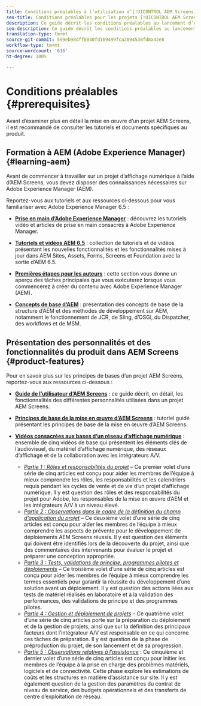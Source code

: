 ```yaml
---
title: Conditions préalables à l’utilisation d’[!UICONTROL AEM Screens]
seo-title: Conditions préalables pour les projets [!UICONTROL AEM Screens]
description: Ce guide décrit les conditions préalables au lancement d’un projet AEM Screens.
seo-description: Ce guide décrit les conditions préalables au lancement d’un projet AEM Screens.
translation-type: tm+mt
source-git-commit: 599eb98dff8040fd169499fca2894530fd8a42e8
workflow-type: tm+mt
source-wordcount: '616'
ht-degree: 100%

---
```



# Conditions préalables {#prerequisites}

Avant d’examiner plus en détail la mise en œuvre d’un projet AEM Screens, il est recommandé de consulter les tutoriels et documents spécifiques au produit.

## Formation à AEM (Adobe Experience Manager) {#learning-aem}

Avant de commencer à travailler sur un projet d’affichage numérique à l’aide d’AEM Screens, vous devez disposer des connaissances nécessaires sur Adobe Experience Manager (AEM).

Reportez-vous aux tutoriels et aux ressources ci-dessous pour vous familiariser avec Adobe Experience Manager 6.5 :

* **[Prise en main d’Adobe Experience Manager](https://helpx.adobe.com/fr/experience-manager/get-started.html)** : découvrez les tutoriels vidéo et articles de prise en main consacrés à Adobe Experience Manager.

* **[Tutoriels et vidéos AEM 6.5](https://helpx.adobe.com/fr/experience-manager/kt/index/aem-6-5-videos.html)** : collection de tutoriels et de vidéos présentant les nouvelles fonctionnalités et les fonctionnalités mises à jour dans AEM Sites, Assets, Forms, Screens et Foundation avec la sortie d’AEM 6.5.

* **[Premières étapes pour les auteurs](https://helpx.adobe.com/fr/experience-manager/6-5/sites/authoring/using/first-steps.html)** : cette section vous donne un aperçu des tâches principales que vous exécuterez lorsque vous commencerez à créer du contenu avec Adobe Experience Manager (AEM).

* **[Concepts de base d’AEM](https://helpx.adobe.com/fr/experience-manager/6-5/sites/developing/using/the-basics.html)** : présentation des concepts de base de la structure d’AEM et des méthodes de développement sur AEM, notamment le fonctionnement de JCR, de Sling, d’OSGi, du Dispatcher, des workflows et de MSM.

## Présentation des personnalités et des fonctionnalités du produit dans AEM Screens {#product-features}

Pour en savoir plus sur les principes de bases d’un projet AEM Screens, reportez-vous aux ressources ci-dessous :

* **[Guide de l’utilisateur d’AEM Screens](https://helpx.adobe.com/fr/experience-manager/6-5/screens/user-guide.html)** : ce guide décrit, en détail, les fonctionnalités des différentes personnalités utilisées dans un projet AEM Screens.

* **[Principes de base de la mise en œuvre d’AEM Screens](https://experienceleague.adobe.com/?launch=AEM-7a#recommended/solutions/experience-manager)** : tutoriel guidé présentant les principes de base de la mise en œuvre d’AEM Screens.

* **[Vidéos consacrées aux bases d’un réseau d’affichage numérique](https://helpx.adobe.com/fr/experience-manager/6-5/screens/user-guide.html?topic=/experience-manager/6-5/screens/morehelp/digital-signage-networks-basics.ug.js)** : ensemble de cinq vidéos de base qui présentent les éléments clés de l’audiovisuel, du matériel d’affichage numérique, des réseaux d’affichage et de la collaboration avec les intégrateurs A/V.
   * *[Partie 1 : Rôles et responsabilités du projet](https://helpx.adobe.com/fr/experience-manager/6-5/screens/using/project-roles-responsibilities.html)* – Ce premier volet d’une série de cinq articles est conçu pour aider les membres de l’équipe à mieux comprendre les rôles, les responsabilités et les calendriers requis pendant les cycles de vente et de vie d’un projet d’affichage numérique. Il y est question des rôles et des responsabilités du projet pour Adobe, les responsables de la mise en œuvre d’AEM et les intégrateurs A/V à un niveau élevé.
   * *[Partie 2 : Observations dans le cadre de la définition du champ d’application du projet](https://helpx.adobe.com/fr/experience-manager/6-5/screens/using/project-considerations.html)* – Ce deuxième volet d’une série de cinq articles est conçu pour aider les membres de l’équipe à mieux comprendre les aspects de prévente pour le développement de déploiements AEM Screens réussis. Il y est question des éléments qui doivent être identifiés lors de la découverte du projet, ainsi que des commentaires des intervenants pour évaluer le projet et préparer une conception appropriée.
   * *[Partie 3 : Tests, validations de principe, programmes pilotes et déploiements](https://helpx.adobe.com/fr/experience-manager/6-5/screens/using/testing-pocs-pilots-rollouts.html)* – Ce troisième volet d’une série de cinq articles est conçu pour aider les membres de l’équipe à mieux comprendre les termes essentiels pour garantir la réussite du développement d’une solution avant un déploiement. Il y est question des actions liées aux tests de matériel réalisés en laboratoire et à la validation des performances, des validations de principe et des programmes pilotes.
   * *[Partie 4 : Gestion et déploiement de projets](https://helpx.adobe.com/fr/experience-manager/6-5/screens/using/project-management-and-deployment.html)* – Ce quatrième volet d’une série de cinq articles porte sur la préparation du déploiement et de la gestion de projets, ainsi que sur la définition des principaux facteurs dont l’intégrateur A/V est responsable en ce qui concerne ces tâches de préparation. Il y est question de la phase de préproduction du projet, de son lancement et de sa progression.
   * *[Partie 5 : Observations relatives à l’assistance](https://helpx.adobe.com/fr/experience-manager/6-5/screens/using/support-considerations.html)* : Ce cinquième et dernier volet d’une série de cinq articles est conçu pour initier les membres de l’équipe à la prise en charge des problèmes matériels, logiciels et de connectivité. Cette phase explore les estimations de coûts et les structures en matière d’assistance sur site. Il y est également question de la gestion des paramètres du contrat de niveau de service, des budgets opérationnels et des transferts de centre d’exploitation de réseau.
